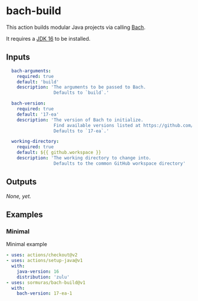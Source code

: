 # bach-build

This action builds modular Java projects via calling [Bach](https://github.com/sormuras/bach).

It requires a [JDK 16](https://jdk.java.net/16) to be installed.

## Inputs

```yaml
  bach-arguments:
    required: true
    default: 'build'
    description: 'The arguments to be passed to Bach.
                  Defaults to `build`.'

  bach-version:
    required: true
    default: '17-ea'
    description: 'The version of Bach to initialize.
                  Find available versions listed at https://github.com/sormuras/bach/releases.
                  Defaults to `17-ea`.'

  working-directory:
    required: true
    default: ${{ github.workspace }}
    description: 'The working directory to change into.
                  Defaults to the common GitHub workspace directory'
```

## Outputs

_None, yet._

## Examples

### Minimal

Minimal example

```yaml
- uses: actions/checkout@v2
- uses: actions/setup-java@v1
  with:
    java-version: 16
    distribution: 'zulu'
- uses: sormuras/bach-build@v1
  with:
    bach-version: 17-ea-1
```
